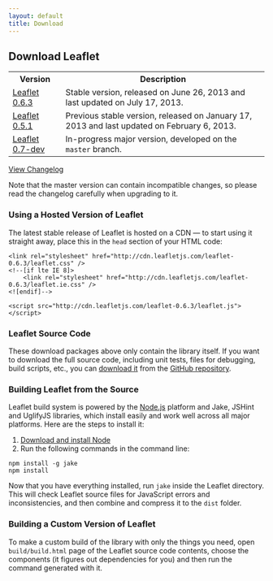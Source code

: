 ```yaml
---
layout: default
title: Download
---
```


## Download Leaflet

<table>
	<tr>
		<th>Version</th>
		<th>Description</th>
	</tr>
	<tr>
		<td class="width100"><a href="http://leaflet-cdn.s3.amazonaws.com/build/leaflet-0.6.3.zip">Leaflet 0.6.3</a></td>
		<td>Stable version, released on June 26, 2013 and last updated on July 17, 2013.</td>
	</tr>
	<tr>
		<td class="width100"><a href="http://leaflet-cdn.s3.amazonaws.com/build/leaflet-0.5.1.zip">Leaflet 0.5.1</a></td>
		<td>Previous stable version, released on January 17, 2013 and last updated on February 6, 2013.</td>
	</tr>
	<tr>
		<td><a href="http://leaflet-cdn.s3.amazonaws.com/build/leaflet-master.zip">Leaflet 0.7-dev</a></td>
		<td>In-progress major version, developed on the <code>master</code> branch.</td>
	</tr>
	<!--<tr>
		<td><a href="http://leaflet-cdn.s3.amazonaws.com/build/leaflet-stable.zip">Leaflet 0.6.3-dev</a></td>
		<td>In-progress minor version, developed on the <code>stable</code> branch.</td>
	</tr>-->
</table>

[View Changelog](https://github.com/Leaflet/Leaflet/blob/master/CHANGELOG.md)

Note that the master version can contain incompatible changes, so please read the changelog carefully when upgrading to it.

### Using a Hosted Version of Leaflet

The latest stable release of Leaflet is hosted on a CDN — to start using
it straight away, place this in the `head` section of your HTML code:

    <link rel="stylesheet" href="http://cdn.leafletjs.com/leaflet-0.6.3/leaflet.css" />
    <!--[if lte IE 8]>
        <link rel="stylesheet" href="http://cdn.leafletjs.com/leaflet-0.6.3/leaflet.ie.css" />
    <![endif]-->

    <script src="http://cdn.leafletjs.com/leaflet-0.6.3/leaflet.js"></script>

### Leaflet Source Code

These download packages above only contain the library itself. If you want to download the full source code, including unit tests, files for debugging, build scripts, etc., you can <a href="https://github.com/Leaflet/Leaflet/archive/master.zip">download it</a> from the <a href="https://github.com/Leaflet/Leaflet">GitHub repository</a>.

### Building Leaflet from the Source

Leaflet build system is powered by the [Node.js](http://nodejs.org) platform and Jake, JSHint and UglifyJS libraries, which install easily and work well across all major platforms. Here are the steps to install it:

 1. [Download and install Node](http://nodejs.org)
 2. Run the following commands in the command line:

 <pre><code class="no-highlight">npm install -g jake
npm install</code></pre>

Now that you have everything installed, run `jake` inside the Leaflet directory. This will check Leaflet source files for JavaScript errors and inconsistencies, and then combine and compress it to the `dist` folder.

### Building a Custom Version of Leaflet

To make a custom build of the library with only the things you need, open `build/build.html` page of the Leaflet source code contents, choose the components (it figures out dependencies for you) and then run the command generated with it.
